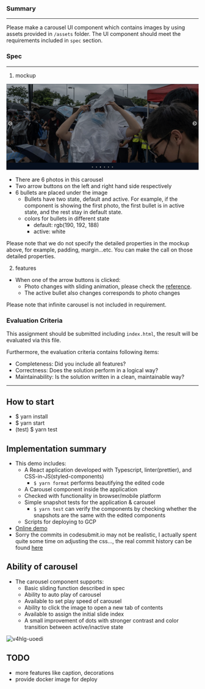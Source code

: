 ### Summary

---

Please make a carousel UI component which contains images by using assets provided in `/assets` folder.
The UI component should meet the requirements included in `spec` section.

### Spec

---

1. mockup

![mockup](https://raw.githubusercontent.com/taylrj/assignment-frontend/main/assets/mockup.png)

- There are 6 photos in this carousel
- Two arrow buttons on the left and right hand side respectively
- 6 bullets are placed under the image
  - Bullets have two state, default and active. For example, if the component is showing the first photo, the first bullet is in active state, and the rest stay in default state.
  - colors for bullets in different state
    - default: rgb(190, 192, 188)
    - active: white

Please note that we do not specify the detailed properties in the mockup above, for example, padding, margin...etc.
You can make the call on those detailed properties.

2. features

- When one of the arrow buttons is clicked:
  - Photo changes with sliding animation, please check the [reference](https://www.twreporter.org/photography).
  - The active bullet also changes corresponds to photo changes

Please note that infinite carousel is not included in requirement.

### Evaluation Criteria

This assignment should be submitted including `index.html`, the result will be evaluated via this file.

Furthermore, the evaluation criteria contains following items:
- Completeness: Did you include all features?
- Correctness: Does the solution perform in a logical way?
- Maintainability: Is the solution written in a clean, maintainable way?

---

## How to start
 * $ yarn install
 * $ yarn start
 * (test) $ yarn test 

## Implementation summary
 * This demo includes:
   * A React application developed with Typescript, linter(prettier), and CSS-in-JS(styled-components)
     * `$ yarn format` performs beautifying the edited code
   * A Carousel component inside the application
   * Checked with functionality in browser/mobile platform
   * Simple snapshot tests for the application & carousel
     * `$ yarn test` can verify the components by checking whether the snapshots are the same with the edited components
   * Scripts for deploying to GCP
 * [Online demo](https://twreporter-carousel.df.r.appspot.com/)
 * Sorry the commits in codesubmit.io may not be realistic, I actually spent quite some time on adjusting the css..., the real commit history can be found [here](https://github.com/duidae/test-carousel/commits/main)

## Ability of carousel
 * The carousel component supports:
   * Basic sliding function described in spec
   * Ability to auto play of carousel
   * Available to set play speed of carousel
   * Ability to click the image to open a new tab of contents
   * Available to assign the initial slide index
   * A small improvement of dots with stronger contrast and color transition between active/inactive state
   
![v4hlg-uoedi](https://user-images.githubusercontent.com/25971696/148171156-71424b96-dcfc-4731-b713-30dac71ea7e7.gif)

 
## TODO
 * more features like caption, decorations
 * provide docker image for deploy
